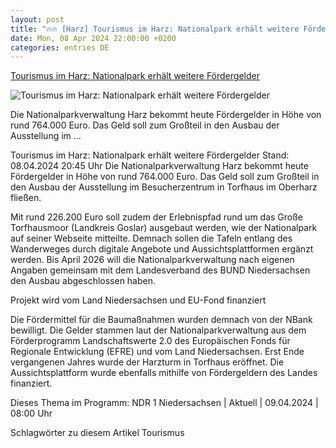 ```yaml
---
layout: post
title: "🔥🔥 [Harz] Tourismus im Harz: Nationalpark erhält weitere Fördergelder"
date: Mon, 08 Apr 2024 22:00:00 +0200
categories: entries DE
---
```

[Tourismus im Harz: Nationalpark erhält weitere Fördergelder](https://www.ndr.de/nachrichten/niedersachsen/braunschweig_harz_goettingen/Tourismus-im-Harz-Nationalpark-erhaelt-weitere-Foerdergelder,harz2418.html)

![Tourismus im Harz: Nationalpark erhält weitere Fördergelder](https://www.ndr.de/nachrichten/niedersachsen/braunschweig_harz_goettingen/harz2416_v-contentxl.jpg)

Die Nationalparkverwaltung Harz bekommt heute Fördergelder in Höhe von rund 764.000 Euro. Das Geld soll zum Großteil in den Ausbau der Ausstellung im ...

Tourismus im Harz: Nationalpark erhält weitere Fördergelder Stand: 08.04.2024 20:45 Uhr Die Nationalparkverwaltung Harz bekommt heute Fördergelder in Höhe von rund 764.000 Euro. Das Geld soll zum Großteil in den Ausbau der Ausstellung im Besucherzentrum in Torfhaus im Oberharz fließen.

Mit rund 226.200 Euro soll zudem der Erlebnispfad rund um das Große Torfhausmoor (Landkreis Goslar) ausgebaut werden, wie der Nationalpark auf seiner Webseite mitteilte. Demnach sollen die Tafeln entlang des Wanderweges durch digitale Angebote und Aussichtsplattformen ergänzt werden. Bis April 2026 will die Nationalparkverwaltung nach eigenen Angaben gemeinsam mit dem Landesverband des BUND Niedersachsen den Ausbau abgeschlossen haben.

Projekt wird vom Land Niedersachsen und EU-Fond finanziert

Die Fördermittel für die Baumaßnahmen wurden demnach von der NBank bewilligt. Die Gelder stammen laut der Nationalparkverwaltung aus dem Förderprogramm Landschaftswerte 2.0 des Europäischen Fonds für Regionale Entwicklung (EFRE) und vom Land Niedersachsen. Erst Ende vergangenen Jahres wurde der Harzturm in Torfhaus eröffnet. Die Aussichtsplattform wurde ebenfalls mithilfe von Fördergeldern des Landes finanziert.

Dieses Thema im Programm: NDR 1 Niedersachsen | Aktuell | 09.04.2024 | 08:00 Uhr

Schlagwörter zu diesem Artikel Tourismus

